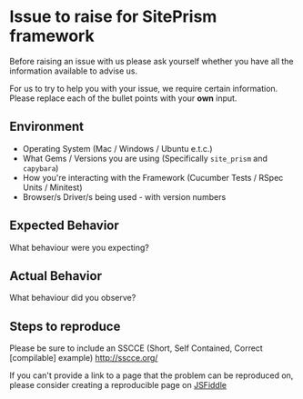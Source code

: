 # Issue to raise for SitePrism framework
Before raising an issue with us please ask yourself whether you have all the information available to advise us.

For us to try to help you with your issue, we require certain information. Please replace each of the bullet points with your **own** input.

## Environment
- Operating System (Mac / Windows / Ubuntu e.t.c.)
- What Gems / Versions you are using (Specifically `site_prism` and `capybara`)
- How you're interacting with the Framework (Cucumber Tests / RSpec Units / Minitest)
- Browser/s Driver/s being used - with version numbers

## Expected Behavior
What behaviour were you expecting?

## Actual Behavior
What behaviour did you observe?

## Steps to reproduce
Please be sure to include an SSCCE (Short, Self Contained, Correct [compilable] example) http://sscce.org/

If you can't provide a link to a page that the problem can be reproduced on, please consider creating a reproducible page on [JSFiddle](https://jsfiddle.net/)
